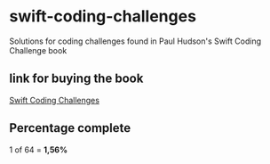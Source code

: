 # swift-coding-challenges
Solutions for coding challenges found in Paul Hudson's Swift Coding Challenge book

## link for buying the book

[Swift Coding Challenges](https://www.hackingwithswift.com/books/coding-challenges)

## Percentage complete

1 of 64 = **1,56%**

